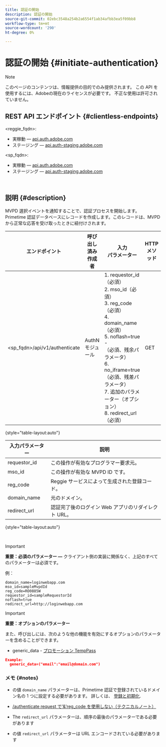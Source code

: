 ```yaml
---
title: 認証の開始
description: 認証の開始
source-git-commit: 02ebc3548a254b2a6554f1ab34afbb3ea5f09bb8
workflow-type: tm+mt
source-wordcount: '290'
ht-degree: 0%

---
```


# 認証の開始 {#initiate-authentication}

>[!NOTE]
>
>このページのコンテンツは、情報提供の目的でのみ提供されます。 この API を使用するには、Adobeの現在のライセンスが必要です。 不正な使用は許可されていません。

## REST API エンドポイント {#clientless-endpoints}

&lt;reggie_fqdn>:

* 実稼動 — [api.auth.adobe.com](http://api.auth.adobe.com/)
* ステージング — [api.auth-staging.adobe.com](http://api.auth-staging.adobe.com/)

&lt;sp_fqdn>:

* 実稼動 — [api.auth.adobe.com](http://api.auth.adobe.com/)
* ステージング — [api.auth-staging.adobe.com](http://api.auth-staging.adobe.com/)

</br>


## 説明 {#description}

MVPD 選択イベントを通知することで、認証プロセスを開始します。 Primetime 認証データベースにレコードを作成します。このレコードは、MVPD から正常な応答を受け取ったときに紐付けされます。



| エンドポイント | 呼び出し済み  </br>作成者 | 入力   </br>パラメーター | HTTP  </br>メソッド | 応答 | HTTP  </br>応答 |
| --- | --- | --- | --- | --- | --- |
| &lt;sp_fqdn>/api/v1/authenticate | AuthN モジュール | 1. requestor_id（必須）</br>2.  mso_id（必須）</br>3.  reg_code（必須）</br>4.  domain_name（必須）</br>5.  noflash=true -  </br>    （必須、残余パラメータ）</br>6.  no_iframe=true（必須、残差パラメータ）</br>7.  追加のパラメーター（オプション）</br>8.  redirect_url（必須） | GET | Login Web App が MVPD ログインページにリダイレクトされます。 | 完全なリダイレクト実装の場合は 302 |

{style="table-layout:auto"}


| 入力パラメーター | 説明 |
| --- | --- |
| requestor_id | この操作が有効なプログラマー要求元。 |
| mso_id | この操作が有効な MVPD ID です。 |
| reg_code | Reggie サービスによって生成された登録コード。 |
| domain_name | 元のドメイン。 |
| redirect_url | 認証完了後のログイン Web アプリのリダイレクト URL。 |

{style="table-layout:auto"}

</br>

>[!IMPORTANT]
> 
>**重要：必須のパラメーター —** クライアント側の実装に関係なく、上記のすべてのパラメーターは必須です。
>
>
>例：
>
>```
>domain_name=loginwebapp.com
>mso_id=sampleMvpdId
>reg_code=RO0885W
>requestor_id=sampleRequestorId
>noflash=true
>redirect_url=http://loginwebapp.com
>```

>[!IMPORTANT]
> 
>**重要：オプションのパラメーター**
>
>また、呼び出しには、次のような他の機能を有効にするオプションのパラメーターを含めることができます。
>
> * generic\_data - [プロモーション TempPass](/help/authentication/promotional-temp-pass.md)
>
>```JSON
>Example:
>   generic_data=("email":"email@domain.com")
>```


### **メモ** {#notes}

* の値 `domain_name` パラメーターは、Primetime 認証で登録されているドメイン名の 1 つに設定する必要があります。 詳しくは、 [登録と初期化](/help/authentication/programmer-overview.md).

* [/authenticate request で&#39;&amp;&#39;reg\_code を使用しない（テクニカルノート）](/help/authentication/clientless-avoid-using-reg-code-in-authenticate-request.md)

* The `redirect_url` パラメーターは、順序の最後のパラメーターである必要があります

* の値 `redirect_url` パラメーターは URL エンコードされている必要があります
